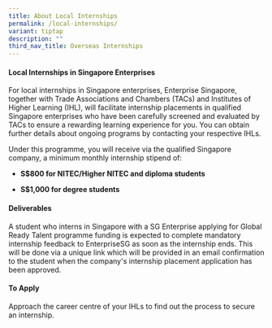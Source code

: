 ```yaml
---
title: About Local Internships
permalink: /local-internships/
variant: tiptap
description: ""
third_nav_title: Overseas Internships
---
```

<h4>Local Internships in Singapore Enterprises</h4>
<p>For local internships in Singapore enterprises, Enterprise Singapore,
together with Trade Associations and Chambers (TACs) and Institutes of
Higher Learning (IHL), will facilitate internship placements in qualified
Singapore enterprises who have been carefully screened and evaluated by
TACs to ensure a rewarding learning experience for you. You can obtain
further details about ongoing programs by contacting your respective IHLs.</p>
<p>Under this programme, you will receive via the qualified Singapore company,
a minimum monthly internship stipend of:</p>
<ul data-tight="true" class="tight">
<li>
<p><strong>S$800 for NITEC/Higher NITEC and diploma students</strong>
</p>
</li>
<li>
<p><strong>S$1,000 for degree students</strong>
</p>
</li>
</ul>
<h4>Deliverables</h4>
<p>A student who interns in Singapore with a SG Enterprise applying for Global
Ready Talent programme funding is expected to complete mandatory internship
feedback to EnterpriseSG as soon as the internship ends. This will be done
via a unique link which will be provided in an email confirmation to the
student when the company's internship placement application has been approved.</p>
<h4>To Apply</h4>
<p>Approach the career centre of your IHLs to find out the process to secure
an internship.</p>
<p></p>